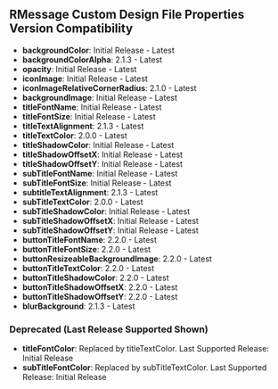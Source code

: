 ## RMessage Custom Design File Properties Version Compatibility

* **backgroundColor**: Initial Release - Latest
* **backgroundColorAlpha**: 2.1.3 - Latest
* **opacity**: Initial Release - Latest
* **iconImage**: Initial Release - Latest
* **iconImageRelativeCornerRadius**: 2.1.0 - Latest
* **backgroundImage**: Initial Release - Latest
* **titleFontName**: Initial Release - Latest
* **titleFontSize**: Initial Release - Latest
* **titleTextAlignment**: 2.1.3 - Latest
* **titleTextColor**: 2.0.0 - Latest
* **titleShadowColor**: Initial Release - Latest
* **titleShadowOffsetX**: Initial Release - Latest
* **titleShadowOffsetY**: Initial Release - Latest
* **subTitleFontName**: Initial Release - Latest
* **subTitleFontSize**: Initial Release - Latest
* **subtitleTextAlignment**:  2.1.3 - Latest
* **subTitleTextColor**: 2.0.0 - Latest
* **subTitleShadowColor**: Initial Release - Latest
* **subTitleShadowOffsetX**: Initial Release - Latest
* **subTitleShadowOffsetY**: Initial Release - Latest
* **buttonTitleFontName**: 2.2.0 - Latest
* **buttonTitleFontSize**: 2.2.0 - Latest
* **buttonResizeableBackgroundImage**: 2.2.0 - Latest
* **buttonTitleTextColor**: 2.2.0 - Latest
* **buttonTitleShadowColor**: 2.2.0 - Latest
* **buttonTitleShadowOffsetX**: 2.2.0 - Latest
* **buttonTitleShadowOffsetY**: 2.2.0 - Latest
* **blurBackground**: 2.1.3 - Latest

### Deprecated (Last Release Supported Shown)
* **titleFontColor**: Replaced by titleTextColor. Last Supported Release: Initial Release
* **subTitleFontColor**: Replaced by subTitleTextColor. Last Supported Release: Initial Release
